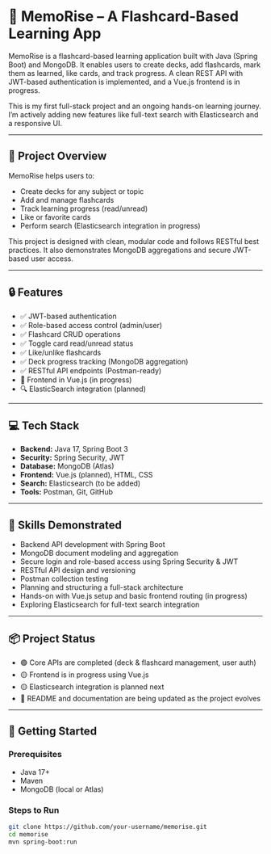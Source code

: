 # 🧠 MemoRise – A Flashcard-Based Learning App

MemoRise is a flashcard-based learning application built with Java (Spring Boot) and MongoDB. It enables users to create decks, add flashcards, mark them as learned, like cards, and track progress. A clean REST API with JWT-based authentication is implemented, and a Vue.js frontend is in progress.

This is my first full-stack project and an ongoing hands-on learning journey. I’m actively adding new features like full-text search with Elasticsearch and a responsive UI.

---

## 🎯 Project Overview

MemoRise helps users to:
- Create decks for any subject or topic
- Add and manage flashcards
- Track learning progress (read/unread)
- Like or favorite cards
- Perform search (Elasticsearch integration in progress)

This project is designed with clean, modular code and follows RESTful best practices. It also demonstrates MongoDB aggregations and secure JWT-based user access.

---

## 🔒 Features

- ✅ JWT-based authentication
- ✅ Role-based access control (admin/user)
- ✅ Flashcard CRUD operations
- ✅ Toggle card read/unread status
- ✅ Like/unlike flashcards
- ✅ Deck progress tracking (MongoDB aggregation)
- ✅ RESTful API endpoints (Postman-ready)
- 🔄 Frontend in Vue.js (in progress)
- 🔍 ElasticSearch integration (planned)

---

## 💻 Tech Stack

- **Backend:** Java 17, Spring Boot 3
- **Security:** Spring Security, JWT
- **Database:** MongoDB (Atlas)
- **Frontend:** Vue.js (planned), HTML, CSS
- **Search:** Elasticsearch (to be added)
- **Tools:** Postman, Git, GitHub

---

## 🧩 Skills Demonstrated

- Backend API development with Spring Boot
- MongoDB document modeling and aggregation
- Secure login and role-based access using Spring Security & JWT
- RESTful API design and versioning
- Postman collection testing
- Planning and structuring a full-stack architecture
- Hands-on with Vue.js setup and basic frontend routing (in progress)
- Exploring Elasticsearch for full-text search integration

---

## 📦 Project Status

- 🟢 Core APIs are completed (deck & flashcard management, user auth)
- 🟡 Frontend is in progress using Vue.js
- 🟡 Elasticsearch integration is planned next
- 🔄 README and documentation are being updated as the project evolves

---

## 🚀 Getting Started

### Prerequisites

- Java 17+
- Maven
- MongoDB (local or Atlas)

### Steps to Run

```bash
git clone https://github.com/your-username/memorise.git
cd memorise
mvn spring-boot:run

